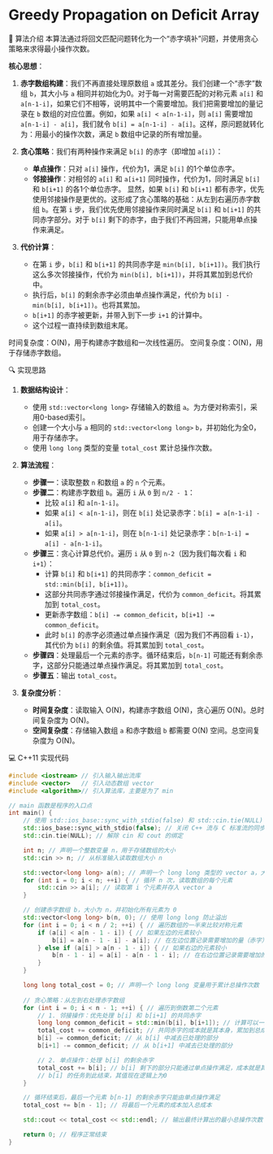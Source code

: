 # Greedy Propagation on Deficit Array

🧠 算法介绍
本算法通过将回文匹配问题转化为一个“赤字填补”问题，并使用贪心策略来求得最小操作次数。

**核心思想**：
1.  **赤字数组构建**：我们不再直接处理原数组 `a` 或其差分。我们创建一个“赤字”数组 `b`，其大小与 `a` 相同并初始化为0。对于每一对需要匹配的对称元素 `a[i]` 和 `a[n-1-i]`，如果它们不相等，说明其中一个需要增加。我们把需要增加的量记录在 `b` 数组的对应位置。例如，如果 `a[i] < a[n-1-i]`，则 `a[i]` 需要增加 `a[n-1-i] - a[i]`，我们就令 `b[i] = a[n-1-i] - a[i]`。这样，原问题就转化为：用最小的操作次数，满足 `b` 数组中记录的所有增加量。

2.  **贪心策略**：我们有两种操作来满足 `b[i]` 的赤字（即增加 `a[i]`）：
    *   **单点操作**：只对 `a[i]` 操作，代价为1，满足 `b[i]` 的1个单位赤字。
    *   **邻接操作**：对相邻的 `a[i]` 和 `a[i+1]` 同时操作，代价为1，同时满足 `b[i]` 和 `b[i+1]` 的各1个单位赤字。
    显然，如果 `b[i]` 和 `b[i+1]` 都有赤字，优先使用邻接操作是更优的。这形成了贪心策略的基础：从左到右遍历赤字数组 `b`。在第 `i` 步，我们优先使用邻接操作来同时满足 `b[i]` 和 `b[i+1]` 的共同赤字部分。对于 `b[i]` 剩下的赤字，由于我们不再回溯，只能用单点操作来满足。

3.  **代价计算**：
    *   在第 `i` 步，`b[i]` 和 `b[i+1]` 的共同赤字是 `min(b[i], b[i+1])`。我们执行这么多次邻接操作，代价为 `min(b[i], b[i+1])`，并将其累加到总代价中。
    *   执行后，`b[i]` 的剩余赤字必须由单点操作满足，代价为 `b[i] - min(b[i], b[i+1])`。也将其累加。
    *   `b[i+1]` 的赤字被更新，并带入到下一步 `i+1` 的计算中。
    *   这个过程一直持续到数组末尾。

时间复杂度：O(N)，用于构建赤字数组和一次线性遍历。
空间复杂度：O(N)，用于存储赤字数组。

🔍 实现思路
1.  **数据结构设计**：
    *   使用 `std::vector<long long>` 存储输入的数组 `a`。为方便对称索引，采用0-based索引。
    *   创建一个大小与 `a` 相同的 `std::vector<long long>` `b`，并初始化为全0，用于存储赤字。
    *   使用 `long long` 类型的变量 `total_cost` 累计总操作次数。

2.  **算法流程**：
    *   **步骤一**：读取整数 `n` 和数组 `a` 的 `n` 个元素。
    *   **步骤二**：构建赤字数组 `b`。遍历 `i` 从 `0` 到 `n/2 - 1`：
        *   比较 `a[i]` 和 `a[n-1-i]`。
        *   如果 `a[i] < a[n-1-i]`，则在 `b[i]` 处记录赤字：`b[i] = a[n-1-i] - a[i]`。
        *   如果 `a[i] > a[n-1-i]`，则在 `b[n-1-i]` 处记录赤字：`b[n-1-i] = a[i] - a[n-1-i]`。
    *   **步骤三**：贪心计算总代价。遍历 `i` 从 `0` 到 `n-2`（因为我们每次看 `i` 和 `i+1`）：
        *   计算 `b[i]` 和 `b[i+1]` 的共同赤字：`common_deficit = std::min(b[i], b[i+1])`。
        *   这部分共同赤字通过邻接操作满足，代价为 `common_deficit`。将其累加到 `total_cost`。
        *   更新赤字数组：`b[i] -= common_deficit`，`b[i+1] -= common_deficit`。
        *   此时 `b[i]` 的赤字必须通过单点操作满足（因为我们不再回看 `i-1`），其代价为 `b[i]` 的剩余值。将其累加到 `total_cost`。
    *   **步骤四**：处理最后一个元素的赤字。循环结束后，`b[n-1]` 可能还有剩余赤字，这部分只能通过单点操作满足。将其累加到 `total_cost`。
    *   **步骤五**：输出 `total_cost`。

3.  **复杂度分析**：
    *   **时间复杂度**：读取输入 O(N)，构建赤字数组 O(N)，贪心遍历 O(N)。总时间复杂度为 O(N)。
    *   **空间复杂度**：存储输入数组 `a` 和赤字数组 `b` 都需要 O(N) 空间。总空间复杂度为 O(N)。

💻 C++11 实现代码
```cpp
#include <iostream> // 引入输入输出流库
#include <vector>   // 引入动态数组 vector
#include <algorithm>// 引入算法库，主要是为了 min

// main 函数是程序的入口点
int main() {
    // 使用 std::ios_base::sync_with_stdio(false) 和 std::cin.tie(NULL) 来加速 C++ 的 I/O 操作
    std::ios_base::sync_with_stdio(false); // 关闭 C++ 流与 C 标准流的同步
    std::cin.tie(NULL); // 解除 cin 和 cout 的绑定

    int n; // 声明一个整数变量 n，用于存储数组的大小
    std::cin >> n; // 从标准输入读取数组大小 n

    std::vector<long long> a(n); // 声明一个 long long 类型的 vector a，大小为 n，用于存储输入的数组元素
    for (int i = 0; i < n; ++i) { // 循环 n 次，读取数组的每个元素
        std::cin >> a[i]; // 读取第 i 个元素并存入 vector a
    }

    // 创建赤字数组 b，大小为 n，并初始化所有元素为 0
    std::vector<long long> b(n, 0); // 使用 long long 防止溢出
    for (int i = 0; i < n / 2; ++i) { // 遍历数组的一半来比较对称元素
        if (a[i] < a[n - 1 - i]) { // 如果左边的元素较小
            b[i] = a[n - 1 - i] - a[i]; // 在左边位置记录需要增加的量（赤字）
        } else if (a[i] > a[n - 1 - i]) { // 如果右边的元素较小
            b[n - 1 - i] = a[i] - a[n - 1 - i]; // 在右边位置记录需要增加的量（赤字）
        }
    }

    long long total_cost = 0; // 声明一个 long long 变量用于累计总操作次数
    
    // 贪心策略：从左到右处理赤字数组
    for (int i = 0; i < n - 1; ++i) { // 遍历到倒数第二个元素
        // 1. 邻接操作：优先处理 b[i] 和 b[i+1] 的共同赤字
        long long common_deficit = std::min(b[i], b[i+1]); // 计算可以一起处理的赤字量
        total_cost += common_deficit; // 共同赤字的成本就是其本身，累加到总成本
        b[i] -= common_deficit; // 从 b[i] 中减去已处理的部分
        b[i+1] -= common_deficit; // 从 b[i+1] 中减去已处理的部分

        // 2. 单点操作：处理 b[i] 的剩余赤字
        total_cost += b[i]; // b[i] 剩下的部分只能通过单点操作满足，成本就是其数值
        // b[i] 的任务到此结束，其值现在逻辑上为0
    }

    // 循环结束后，最后一个元素 b[n-1] 的剩余赤字只能由单点操作满足
    total_cost += b[n - 1]; // 将最后一个元素的成本加入总成本

    std::cout << total_cost << std::endl; // 输出最终计算出的最小总操作次数

    return 0; // 程序正常结束
}
```
